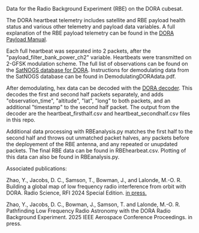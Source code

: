 Data for the Radio Background Experiment (RBE) on the DORA cubesat.

The DORA heartbeat telemetry includes satellite and RBE payload health status and various other telemetry and payload data variables. A full explanation of the RBE payload telemetry can be found in the [DORA Payload Manual](https://docs.google.com/document/d/1KkSb6C9l4m5digKVfBHimGuwScWpahmjAZQ6TM97j2k/edit?tab=t.0).

Each full heartbeat was separated into 2 packets, after the "payload_filter_bank_power_ch2" variable. Heartbeats were transmitted on 2-GFSK modulation scheme. The full list of observations can be found on the [SatNOGS database for DORA](https://db.satnogs.org/satellite/QZRL-4914-4557-2700-9931). Instructions for demodulating data from the SatNOGS database can be found in DemodulatingDORAdata.pdf.

After demodulating, hex data can be decoded with the [DORA decoder](https://github.com/DylanL7/dora-data). This decodes the first and second half packets separately, and adds "observation_time", "altitude", "lat", "long" to both packets, and an additional "timestamp" to the second half packet. The output from the decoder are the heartbeat_firsthalf.csv and heartbeat_secondhalf.csv files in this repo.

Additional data processing with RBEanalysis.py matches the first half to the second half and throws out unmatched packet halves, any packets before the deployement of the RBE antenna, and any repeated or unupdated packets. The final RBE data can be found in RBEhearbeat.csv. Plotting of this data can also be found in RBEanalysis.py.

Associated publications:

Zhao, Y., Jacobs, D. C., Samson, T., Bowman, J., and Lalonde, M.-O. R. Building a global map of low frequency radio interference from orbit with DORA. Radio Science, RFI 2024 Special Edition. [in press.](https://doi.org/10.22541/essoar.173884449.96853776/v1)

Zhao, Y., Jacobs, D. C., Bowman, J., Samson, T. and Lalonde, M.-O. R. Pathfinding Low Frequency Radio Astronomy with the DORA Radio Background Experiment. 2025 IEEE Aerospace Conference Proceedings. in press.
